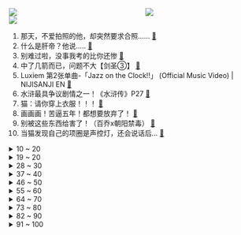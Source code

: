 <div >
	<a style="float:left;width:55%;" href = "https://github.com/anuraghazra/github-readme-stats">
	 <img src = "https://github-readme-stats.vercel.app/api?username=iuuuuuaena&theme=buefy&show_icons=true"/>
	</a>
	<a  style="float:right;width:45%" href = "https://github.com/anuraghazra/github-readme-stats">
	 <img  src="https://github-readme-stats.vercel.app/api/top-langs/?username=anuraghazra&layout=compact"/>
	</a>
	</div>

[![](https://img.shields.io/badge/jxd-@jxdgogogo.xyz-yellowgreen.svg)](https://www.jxdgogogo.xyz)<br>
1. 那天，不爱拍照的他，却突然要求合照…… [:link:](//www.bilibili.com/video/BV18a411W7zp) <br>
2. 什么是肝帝？他说..... [:link:](//www.bilibili.com/video/BV1Cv4y1M7Fg) <br>
3. 别难过啦，没事我考的比你还惨 [:link:](//www.bilibili.com/video/BV1rY4y1J7Mt) <br>
4. 中了几箭而已，问题不大【剑圣③】 [:link:](//www.bilibili.com/video/BV1Qv4y1M7QK) <br>
5. Luxiem 第2张单曲-「Jazz on the Clock!!」 (Official Music Video) | NIJISANJI EN [:link:](//www.bilibili.com/video/BV1ua411W7wf) <br>
6. 水浒最具争议剧情之一！《水浒传》P27 [:link:](//www.bilibili.com/video/BV1U3411u7nU) <br>
7. 猫：请你穿上衣服！！！ [:link:](//www.bilibili.com/video/BV1PS4y1p7vw) <br>
8. 画画画！苦逼五年！都想要放弃了！ [:link:](//www.bilibili.com/video/BV1aW4y167ru) <br>
9. 别被这些东西给害了！（百乔x朝阳禁毒） [:link:](//www.bilibili.com/video/BV1gW4y1r7T8) <br>
10. 当猫发现自己的项圈是声控灯，还会说话后… [:link:](//www.bilibili.com/video/BV1CG411s7Bc) <br>
<details>
<summary>10 ~ 20</summary>

11. 真的有人吃这玩意吗？ [:link:](//www.bilibili.com/video/BV1vB4y1q71u) <br>
12. 《 最 强 巧 克 力 》 [:link:](//www.bilibili.com/video/BV15T41137Ec) <br>
13. 叶大将军怒斥米哈游 [:link:](//www.bilibili.com/video/BV1eY4y137T6) <br>
14. 微信看后说他DNA动了 [:link:](//www.bilibili.com/video/BV1h34y1W7B3) <br>
15. 《 奇 怪 的 鼠 鼠 增 加 了 》 [:link:](//www.bilibili.com/video/BV1WT411V7Cb) <br>
16. 我要被这群记者笑死啦哈哈哈哈哈哈哈哈哈哈哈哈 [:link:](//www.bilibili.com/video/BV1XB4y1s7ps) <br>
17. 而我独缺，你一生的了解 [:link:](//www.bilibili.com/video/BV1334y1s7Aq) <br>
18. 《运气好和运气不好都沉默了》 [:link:](//www.bilibili.com/video/BV1uZ4y1e7KZ) <br>
19. 小偷：报警！快帮我报警！ [:link:](//www.bilibili.com/video/BV14Z4y1i7eU) <br>
</details>
<details>
<summary>19 ~ 20</summary>

20. 〖误解向〗如果领养的女儿是小埋 [:link:](//www.bilibili.com/video/BV19S4y1H7Mg) <br>
21. 消费1万2！海底捞最高级别会员过生日是什么体验【怎么这么值ep42-海底捞】 [:link:](//www.bilibili.com/video/BV1RB4y1q7KZ) <br>
22. 我来了，那么家里就要开始热闹了。 [:link:](//www.bilibili.com/video/BV1GW4y1r7M7) <br>
23. 这场考试，有去无回。【陆时已作答】 [:link:](//www.bilibili.com/video/BV1Qv4y1M7vZ) <br>
24. 【花小烙】输液的时候如果气泡进入了血管里会怎么样？ [:link:](//www.bilibili.com/video/BV1GB4y1D7cK) <br>
25. 奶爆新番！七月最值得期待的10部动画！最后一个我当场狂喜！【泛式】 [:link:](//www.bilibili.com/video/BV1A3411w765) <br>
26. 不同唱法的油腻版！对不起哈哈哈哈 这些精髓在我脑中挥之不去很多年了！！ [:link:](//www.bilibili.com/video/BV1p94y117VC) <br>
27. 你从未见过的光影版本饥荒！【假如饥荒有光影和山脉】 [:link:](//www.bilibili.com/video/BV1MS4y1p7UU) <br>
28. 离谱！花20W日元清空扭蛋机！竟然狂薅大奖！ [:link:](//www.bilibili.com/video/BV14T411V7WG) <br>
</details>
<details>
<summary>28 ~ 30</summary>

29. 全员恶人 [:link:](//www.bilibili.com/video/BV1dT411g7yH) <br>
30. 用几分钟领略几千年的文化魅力。 [:link:](//www.bilibili.com/video/BV1NU4y197Pt) <br>
31. mwuah mwuah mwuah [:link:](//www.bilibili.com/video/BV1TY411K7io) <br>
32. 如何科学的护理产后母猪？ [:link:](//www.bilibili.com/video/BV1EB4y1q7NX) <br>
33. 【4K60FPS】迈克尔·杰克逊两大封神现场！致敬永远的天王！ [:link:](//www.bilibili.com/video/BV1p94y117hF) <br>
34. 我最后还是冲上去了，大家帮我证明！ [:link:](//www.bilibili.com/video/BV1L94y117Sr) <br>
35. 今天我们采访了一位在校大学生和他毕业多年的师哥，让我们看看他们的生活有什么变化吧...... [:link:](//www.bilibili.com/video/BV1uN4y1G7z4) <br>
36. 50块vs1000块的小提琴！哪一个比较猛？！ [:link:](//www.bilibili.com/video/BV1BY4y1J7CH) <br>
37. 这玩意凭什么才卖一块钱？！ [:link:](//www.bilibili.com/video/BV1hY4y137AZ) <br>
</details>
<details>
<summary>37 ~ 40</summary>

38. 【STN快报第六季35】是萨菲罗斯刀太粗了，还是我蒂法不烧了 [:link:](//www.bilibili.com/video/BV1g94y117DU) <br>
39. “那一天，小猫咪终于想起了被人类支配的恐惧” [:link:](//www.bilibili.com/video/BV1XT411g7hf) <br>
40. 【天气愈报】热 到 头 秃 [:link:](//www.bilibili.com/video/BV1QT411G7Pr) <br>
41. 离越南就隔着一条河 [:link:](//www.bilibili.com/video/BV1gS4y1p7on) <br>
42. 看or不看！最简单易懂的2022年七月新番推荐！！ [:link:](//www.bilibili.com/video/BV1Ta411W7wW) <br>
43. 大学毕业两年的我骗我爸高考出分了 [:link:](//www.bilibili.com/video/BV1Zt4y1b7Xi) <br>
44. 【历史】“卷面上，密密麻麻，是我的自尊” [:link:](//www.bilibili.com/video/BV1494y117Cm) <br>
45. 可爱的视频推荐给可爱的人 [:link:](//www.bilibili.com/video/BV1Lt4y1a7ZM) <br>
46. 【鉴定热门】养生大师让人类不要喝牛奶？菇勇者学甄嬛传银镯子检测毒蘑菇？ [:link:](//www.bilibili.com/video/BV1K3411w7gi) <br>
</details>
<details>
<summary>46 ~ 50</summary>

47. 愿冰柜没有雪糕刺客 [:link:](//www.bilibili.com/video/BV1N34y1s7fZ) <br>
48. 原来喜欢也有同义词！ [:link:](//www.bilibili.com/video/BV1wt4y187Ld) <br>
49. 【菊花花】雷神生贺曲「稻光予梦」/ 原神cv原创曲 [:link:](//www.bilibili.com/video/BV1K3411w7uM) <br>
50. 闽南菜的天花板，极致风味重磅来袭！ [:link:](//www.bilibili.com/video/BV1zY411T77c) <br>
51. BILIBILI 13周年庆 [:link:](//www.bilibili.com/video/BV1xS4y1H7UL) <br>
52. 黑神话最新爆料汇总！820之前你需要了解的一切都在这里！ [:link:](//www.bilibili.com/video/BV1dY411N7Dt) <br>
53. 再也回不到从前了 [:link:](//www.bilibili.com/video/BV1V34y1W76s) <br>
54. 挟猫崽以令它妈 [:link:](//www.bilibili.com/video/BV1yS4y1H74x) <br>
55. 我花了一百万做了一件特别有意义的事情 [:link:](//www.bilibili.com/video/BV1qL4y1A754) <br>
</details>
<details>
<summary>55 ~ 60</summary>

56. 《稻香》笑一个吧 功成名就不是目的 [:link:](//www.bilibili.com/video/BV1Va411W7VT) <br>
57. 周星驰：希望香港电影人讲好中国故事 [:link:](//www.bilibili.com/video/BV1PB4y1x7mR) <br>
58. 着什么急呢？唯黄昏和牛排不可辜负！ [:link:](//www.bilibili.com/video/BV1aB4y1p7HA) <br>
59. 文能全国第一，武能挽救中国，这是什么级别的猛男？【人物志08】 [:link:](//www.bilibili.com/video/BV1ff4y1f73r) <br>
60. 嘎子偷狗是什么梗【梗指南】 [:link:](//www.bilibili.com/video/BV1s3411w7vx) <br>
61. 钱不要了 [:link:](//www.bilibili.com/video/BV1A34y1s7YN) <br>
62. 狗 子 偷 嘎 事 件 [:link:](//www.bilibili.com/video/BV1qG411s7vm) <br>
63. 不买错亿！神作集体骨折价！【steam夏促】 [:link:](//www.bilibili.com/video/BV1va411W7yY) <br>
64. 哥们！哥们！来我这买雪糕吗哥们？嫌贵可以放回去的那种！哥们！别拿不认识的雪糕！哥们！ [:link:](//www.bilibili.com/video/BV1mB4y1s7PX) <br>
</details>
<details>
<summary>64 ~ 70</summary>

65. 【时代少年团】《小炸的暑假生活》05.拍摄中的小碎片 [:link:](//www.bilibili.com/video/BV1Ft4y187Gp) <br>
66. 我感觉我的iPhone 13 pro Max 蓝色，256 瞬间不香了 [:link:](//www.bilibili.com/video/BV1oS4y1H7iQ) <br>
67. 国内唯一评测！我开上了全球最大的中国车！ [:link:](//www.bilibili.com/video/BV1Bf4y1f7xe) <br>
68. 已经吃不到的口福鸡！乐哥带你重拾逝去的粤菜经典味道！ [:link:](//www.bilibili.com/video/BV1yN4y1u7BE) <br>
69. 投个币也扯到空间弯曲～ [:link:](//www.bilibili.com/video/BV16Z4y1v7HB) <br>
70. 秦皇陵文物发现2000多年前指纹印，制作工匠推测为青少年 [:link:](//www.bilibili.com/video/BV1TT41137Cy) <br>
71. 你今年夏天吃的西瓜有蒜味儿嘛？ [:link:](//www.bilibili.com/video/BV1LU4y1Q7om) <br>
72. 🐓鸡你太美，但是二次元🐓 [:link:](//www.bilibili.com/video/BV19f4y1f7oj) <br>
73. 老师：班长你得带个头啊 [:link:](//www.bilibili.com/video/BV1XT411g7u9) <br>
</details>
<details>
<summary>73 ~ 80</summary>

74. 切个B站最大的球。 [:link:](//www.bilibili.com/video/BV1BY411N7ZT) <br>
75. 【骆歆】重生之我是LPL女主持！哈撒Ki！ [:link:](//www.bilibili.com/video/BV1X94y1y7xU) <br>
76. 世  界  第  一  ！ [:link:](//www.bilibili.com/video/BV1MU4y1Q7x5) <br>
77. 如果他们没有替身，用的是忍术的话！！！ [:link:](//www.bilibili.com/video/BV11f4y1f7h9) <br>
78. 在这一年一半之时丨2022温迪生贺【原神/温迪/原创动画】 [:link:](//www.bilibili.com/video/BV1E94y11737) <br>
79. 身高限制了我的脾气 [:link:](//www.bilibili.com/video/BV1pT411V7yg) <br>
80. 工资高低跟努力没必然关系，最重要的是职场不可替代性 [:link:](//www.bilibili.com/video/BV14f4y1f7qM) <br>
81. 会瞎？后悔？想做近视手术，请一定先看这个视频 [:link:](//www.bilibili.com/video/BV1nB4y1q7iD) <br>
82. 【原神】真是的旅行者，明明只有我绫华一个就够了~ [:link:](//www.bilibili.com/video/BV17a411W7oj) <br>
</details>
<details>
<summary>82 ~ 90</summary>

83. 1 8 岁 现 状 [:link:](//www.bilibili.com/video/BV1Hf4y1f7bE) <br>
84. 林小北云顶之弈：成型就前2，T1龙神乌鸦阵容！云顶S7金铲铲之战上分套路阵容教学！巨龙之境！金铲铲巨龙之巢！【105期】 [:link:](//www.bilibili.com/video/BV1MS4y1p72A) <br>
85. 【冰冰团队】当你有一只义无反顾奔向你的猫咪 [:link:](//www.bilibili.com/video/BV1eZ4y1v7o2) <br>
86. 世纪谈判、天山攻坚、二桃杀三士，西气东输是如何建成的 [:link:](//www.bilibili.com/video/BV1Nv4y1u78h) <br>
87. 原创短剧！当我在“前女友”家隔离了十四天……（真人版） [:link:](//www.bilibili.com/video/BV1DB4y1q7My) <br>
88. 想认领大草原的羊吗 [:link:](//www.bilibili.com/video/BV1xU4y1Q7nz) <br>
89. 离谱！女朋友的嘴能有多硬…让她含着全景相机拍照！把红酒替换成醋她还硬说好喝？ [:link:](//www.bilibili.com/video/BV1TT411375F) <br>
90. 【战双帕弥什】新版本「烬海异途」PV公开 | 魔女蕴黯，异象寻途 [:link:](//www.bilibili.com/video/BV1JB4y1q7Tr) <br>
91. 骑行塔莎古道，山洪淹没道路只能光脚推车前进，夜晚独自在峡谷中露营 [:link:](//www.bilibili.com/video/BV1oT411g7pa) <br>
</details>
<details>
<summary>91 ~ 100</summary>

92. 全员特种装备打鬼子？我说这是抗日剧，你们信吗？ [:link:](//www.bilibili.com/video/BV1f3411c7QR) <br>
93. 别人查高考成绩vs我查高考成绩... [:link:](//www.bilibili.com/video/BV1c3411w7mQ) <br>
94. 第4集：千淘万漉虽辛苦，吹尽狂沙始到金 [:link:](//www.bilibili.com/video/BV1AF411F7Dy) <br>
95. 水 神 争 霸 赛 [:link:](//www.bilibili.com/video/BV1ZN4y1378r) <br>
96. 别卷体重了行不行！同身高120斤和96斤穿同款裙子，差别很大吗？！ [:link:](//www.bilibili.com/video/BV1qL4y1P7HN) <br>
97. “我把你当兄弟你却想当我姐夫好家伙这是玩超级加辈呢…” [:link:](//www.bilibili.com/video/BV1aY411N7XB) <br>
98. 【原神】结婚证？不用考吧！ [:link:](//www.bilibili.com/video/BV1Ha411W72c) <br>
99. 药物？毒品！世界上唯一一个把毒品叫做毒的国家 [:link:](//www.bilibili.com/video/BV1sr4y1g7Nv) <br>
100. 【圆神】一起在原神转圈圈！ [:link:](//www.bilibili.com/video/BV1wB4y1x7VA) <br>
</details>
